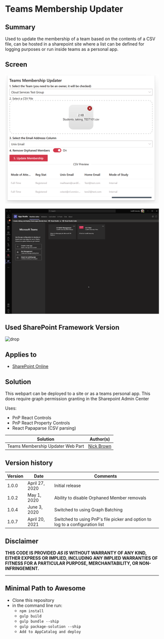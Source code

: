 # Teams Membership Updater

## Summary

Used to update the membership of a team based on the contents of a CSV file, can be hosted in a sharepoint site where a list can be defined for logging purposes or run inside teams as a personal app.

## Screen 

![react-teams-membership-updater](Screenshot-2020-05-01.png "Preview")

![react-teams-membership-updater](teamsmembership.gif "Teams Membership Via Teams")

## Used SharePoint Framework Version 

![drop](https://img.shields.io/badge/version-1.11.0-green.svg)

## Applies to

* [SharePoint Online](https://docs.microsoft.com/sharepoint/dev/spfx/sharepoint-framework-overview)


## Solution

This webpart can be deployed to a site or as a teams personal app.  This does require graph permission granting in the Sharepoint Admin Center

Uses:

- PnP React Controls
- PnP React Property Controls
- React Papaparse (CSV parsing)

Solution|Author(s)
--------|---------
Teams Membership Updater  Web Part|[Nick Brown](https://github.com/techienickb)

## Version history

Version|Date|Comments
-------|----|--------
1.0.0|April 27, 2020|Initial release
1.0.2|May 1, 2020|Ability to disable Orphaned Member removals
1.0.4|June 3, 2020|Switched to using Graph Batching
1.0.7|April 20, 2021|Switched to using PnP's file picker and option to log to a configuration list


## Disclaimer
**THIS CODE IS PROVIDED *AS IS* WITHOUT WARRANTY OF ANY KIND, EITHER EXPRESS OR IMPLIED, INCLUDING ANY IMPLIED WARRANTIES OF FITNESS FOR A PARTICULAR PURPOSE, MERCHANTABILITY, OR NON-INFRINGEMENT.**

---

## Minimal Path to Awesome

- Clone this repository
- in the command line run:
  - `npm install`
  - `gulp build`
  - `gulp bundle --ship`
  - `gulp package-solution --ship`
  - `Add to AppCatalog and deploy`
